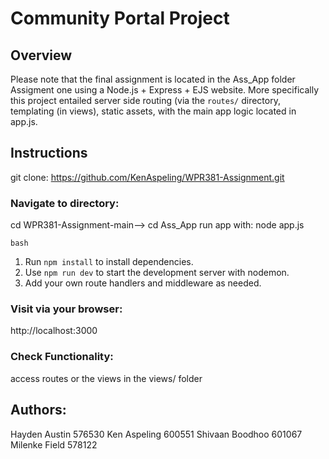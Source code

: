 # Community Portal Project

## Overview

Please note that the final assignment is located in the Ass_App folder
Assigment one using a Node.js + Express + EJS website.
More specifically this project entailed server side routing (via the `routes/` directory, templating (in views), static assets, with the main app logic located in app.js.

## Instructions
git clone: https://github.com/KenAspeling/WPR381-Assignment.git

### Navigate to directory:
cd WPR381-Assignment-main-->
cd Ass_App
run app with: node app.js

```bash```
1. Run `npm install` to install dependencies.
2. Use `npm run dev` to start the development server with nodemon.
3. Add your own route handlers and middleware as needed.
### Visit via your browser: 
http://localhost:3000

### Check Functionality: 
access routes or the views in the views/ folder

## Authors:
Hayden Austin 576530
Ken Aspeling 600551
Shivaan Boodhoo 601067
Milenke Field 578122
